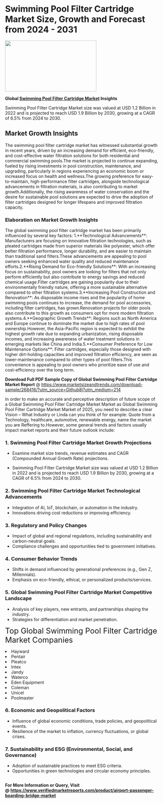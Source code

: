 <H1>Swimming Pool Filter Cartridge Market Size, Growth and Forecast from 2024 - 2031</H1><img class="aligncenter size-medium wp-image-584254" src="https://thirdeyenews.in/wp-content/uploads/2024/09/Global-Market-Research-300x168.jpeg" alt="" width="300" height="168" /><p><strong>Global&nbsp;<a href="https://www.marketsizeandtrends.com/download-sample/268416/?utm_source=Github8j?utm_medium=214">Swimming Pool Filter Cartridge Market</a> Insights</strong></p><p>Swimming Pool Filter Cartridge Market size was valued at USD 1.2 Billion in 2022 and is projected to reach USD 1.9 Billion by 2030, growing at a CAGR of 6.5% from 2024 to 2030.</p><p><h2>Market Growth Insights</h2> The swimming pool filter cartridge market has witnessed substantial growth in recent years, driven by an increasing demand for efficient, eco-friendly, and cost-effective water filtration solutions for both residential and commercial swimming pools.The market is projected to continue expanding, fueled by rising investments in pool construction, maintenance, and upgrading, particularly in regions experiencing an economic boom or increased focus on health and wellness.The growing preference for easy-to-maintain, high-performance filter cartridges, alongside technological advancements in filtration materials, is also contributing to market growth.Additionally, the rising awareness of water conservation and the desire for sustainable pool solutions are expected to drive the adoption of filter cartridges designed for longer lifespans and improved filtration capacity. <h3>Elaboration on Market Growth Insights</h3> The global swimming pool filter cartridge market has been primarily influenced by several key factors: 1.**Technological Advancements**: Manufacturers are focusing on innovative filtration technologies, such as pleated cartridges made from superior materials like polyester, which offer better filtration performance, longer durability, and are easier to maintain than traditional sand filters.These advancements are appealing to pool owners seeking enhanced water quality and reduced maintenance efforts.2.**Rising Demand for Eco-friendly Solutions**: With an increasing focus on sustainability, pool owners are looking for filters that not only perform efficiently but also contribute to energy savings and reduced chemical usage.Filter cartridges are gaining popularity due to their environmentally friendly nature, offering a more sustainable alternative compared to other filtration systems.3.**Increasing Pool Construction and Renovation**: As disposable income rises and the popularity of home swimming pools continues to increase, the demand for pool accessories, including filter cartridges, has grown.Renovation projects for older pools also contribute to this growth as consumers opt for more modern filtration systems.4.**Geographic Growth Trends**: Regions such as North America and Europe continue to dominate the market due to high rates of pool ownership.However, the Asia-Pacific region is expected to exhibit the highest growth rate due to expanding urbanization, rising disposable incomes, and increasing awareness of water treatment solutions in emerging markets like China and India.5.**Consumer Preference for Low Maintenance Options**: Filter cartridges, especially those designed with higher dirt-holding capacities and improved filtration efficiency, are seen as lower-maintenance compared to other types of pool filters.This convenience is appealing to pool owners who prioritize ease of use and cost-efficiency over the long term.</p><p><span class=""><strong>Download Full PDF Sample Copy of Global Swimming Pool Filter Cartridge Market Report</strong> @ <a href="https://www.marketsizeandtrends.com/download-sample/268416/?utm_source=Github8j?utm_medium=214" target="_blank">https://www.marketsizeandtrends.com/download-sample/268416/?utm_source=Github8j?utm_medium=214</a></span></p><p>In order to make an accurate and perceptive description of future scope of a Global&nbsp;Swimming Pool Filter Cartridge Market Market as Global&nbsp;Swimming Pool Filter Cartridge Market Market of 2025, you need to describe a clear Vision &ndash; What Industry or Linda can you think of for example: Quote from a Technology, healthcare, automotive, renewable energy, name the market you are Reffering to.However, some general trends and factors usually impact market reports and their future outlook include:</p><h3>1.&nbsp;<strong>Swimming Pool Filter Cartridge Market Growth Projections</strong></h3><ul><li>Examine market size trends, revenue estimates and CAGR (Compounded Annual Growth Rate) projections.</li><li><p>Swimming Pool Filter Cartridge Market size was valued at USD 1.2 Billion in 2022 and is projected to reach USD 1.9 Billion by 2030, growing at a CAGR of 6.5% from 2024 to 2030.</p></li></ul><h3>2.&nbsp;<strong>Swimming Pool Filter Cartridge Market Technological Advancements</strong></h3><ul><li>Integration of AI, IoT, blockchain, or automation in the industry.</li><li>Innovations driving cost reductions or improving efficiency.</li></ul><h3>3.&nbsp;<strong>Regulatory and Policy Changes</strong></h3><ul><li>Impact of global and regional regulations, including sustainability and carbon-neutral goals.</li><li>Compliance challenges and opportunities tied to government initiatives.</li></ul><h3>4.&nbsp;<strong>Consumer Behavior Trends</strong></h3><ul><li>Shifts in demand influenced by generational preferences (e.g., Gen Z, Millennials).</li><li>Emphasis on eco-friendly, ethical, or personalized products/services.</li></ul><h3>5.&nbsp;<strong>Global Swimming Pool Filter Cartridge Market Competitive Landscape</strong></h3><ul><li>Analysis of key players, new entrants, and partnerships shaping the industry.</li><li>Strategies for differentiation and market penetration.</li></ul><p data-pm-slice="1 1 []"><span style="color: inherit; font-family: inherit; font-size: 25px;">Top Global Swimming Pool Filter Cartridge Market Companies</span></p><div class="" data-test-id=""><p><li>Hayward</li><li> Pentair</li><li> Pleatco</li><li> Intex</li><li> Jandy</li><li> Waterco</li><li> Eden Equipment</li><li> Coleman</li><li> Unicel</li><li> Poolmaster</li></p></div><h3>6.&nbsp;<strong>Economic and Geopolitical Factors</strong></h3><ul><li>Influence of global economic conditions, trade policies, and geopolitical events.</li><li>Resilience of the market to inflation, currency fluctuations, or global crises.</li></ul><h3>7.&nbsp;<strong>Sustainability and ESG (Environmental, Social, and Governance)</strong></h3><ul><li>Adoption of sustainable practices to meet ESG criteria.</li><li>Opportunities in green technologies and circular economy principles.</li></ul><h2><strong style="font-size: 14px;">For More Information or Query, Visit @&nbsp;</strong><a style="background-color: #ffffff; font-size: 14px;" href="https://www.marketsizeandtrends.com/report/swimming-pool-filter-cartridge-market/" target="_blank">https://www.verifiedmarketreports.com/product/airport-passenger-boarding-bridge-market</a></h2>